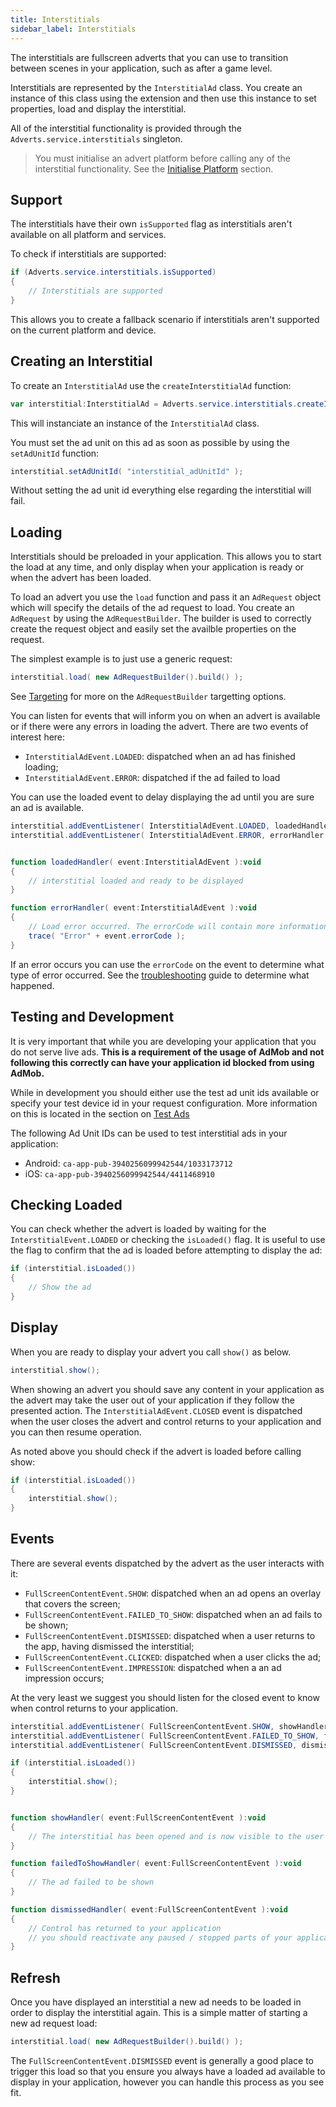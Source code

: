 ```yaml
---
title: Interstitials
sidebar_label: Interstitials
---
```



The interstitials are fullscreen adverts that you can use to transition between 
scenes in your application, such as after a game level.

Interstitials are represented by the `InterstitialAd` class. You create an instance of this class using the extension and then use this instance to set properties, load and display the interstitial.

All of the interstitial functionality is provided through the `Adverts.service.interstitials` singleton.

>
> You must initialise an advert platform before calling any of the interstitial functionality. 
> See the [Initialise Platform](initialise-platform) section.
>



## Support

The interstitials have their own `isSupported` flag as interstitials aren't available on all platform and services.

To check if interstitials are supported:

```actionscript
if (Adverts.service.interstitials.isSupported)
{
	// Interstitials are supported
}
```

This allows you to create a fallback scenario if interstitials aren't supported on the current platform and device. 


## Creating an Interstitial

To create an `InterstitialAd` use the `createInterstitialAd` function:


```actionscript
var interstitial:InterstitialAd = Adverts.service.interstitials.createInterstitialAd();
```

This will instanciate an instance of the `InterstitialAd` class. 


You must set the ad unit on this ad as soon as possible by using the `setAdUnitId` function:

```actionscript
interstitial.setAdUnitId( "interstitial_adUnitId" );
```

Without setting the ad unit id everything else regarding the interstitial will fail.



## Loading

Interstitials should be preloaded in your application. This allows you to start the load at any time, and only display when your application is ready or when the advert has been loaded.

To load an advert you use the `load` function and pass it an `AdRequest` object which will specify the details of the ad request to load. You create an `AdRequest` by using the `AdRequestBuilder`. The builder is used to correctly create the request object and easily set the availble properties on the request.

The simplest example is to just use a generic request:

```actionscript
interstitial.load( new AdRequestBuilder().build() );
```

See [Targeting](targeting) for more on the `AdRequestBuilder` targetting options.

You can listen for events that will inform you on when an advert is available or if there were any errors in loading the advert.
There are two events of interest here:

- `InterstitialAdEvent.LOADED`: dispatched when an ad has finished loading;
- `InterstitialAdEvent.ERROR`: dispatched if the ad failed to load

You can use the loaded event to delay displaying the ad until you are sure an ad is available.

```actionscript
interstitial.addEventListener( InterstitialAdEvent.LOADED, loadedHandler );
interstitial.addEventListener( InterstitialAdEvent.ERROR, errorHandler );


function loadedHandler( event:InterstitialAdEvent ):void
{
	// interstitial loaded and ready to be displayed
}

function errorHandler( event:InterstitialAdEvent ):void
{
	// Load error occurred. The errorCode will contain more information
	trace( "Error" + event.errorCode );
}
```

If an error occurs you can use the `errorCode` on the event to determine what type of error occurred. See the [troubleshooting](troubleshooting) guide to determine what happened.


## Testing and Development

It is very important that while you are developing your application that you do not serve live ads. **This is a requirement of the usage of AdMob and not following this correctly can have your application id blocked from using AdMob.**

While in development you should either use the test ad unit ids available or specify your test device id in your request configuration. More information on this is located in the section on [Test Ads](test-ads)

The following Ad Unit IDs can be used to test interstitial ads in your application:

- Android: `ca-app-pub-3940256099942544/1033173712`
- iOS: `ca-app-pub-3940256099942544/4411468910`		


## Checking Loaded


You can check whether the advert is loaded by waiting for the `InterstitialEvent.LOADED` 
or checking the `isLoaded()` flag. It is useful to use the flag to confirm that the ad is loaded before attempting to display the ad:

```actionscript
if (interstitial.isLoaded())
{
	// Show the ad
}
```


## Display

When you are ready to display your advert you call `show()` as below.

```actionscript
interstitial.show();
```

When showing an advert you should save any content in your application as the advert may take the user out of your application if they follow the presented action. The `InterstitialAdEvent.CLOSED` event is dispatched when the user closes the advert and control returns to your application and you can then resume operation.

As noted above you should check if the advert is loaded before calling show:

```actionscript
if (interstitial.isLoaded())
{
	interstitial.show();
}
```


## Events

There are several events dispatched by the advert as the user interacts with it:

- `FullScreenContentEvent.SHOW`: dispatched when an ad opens an overlay that covers the screen;
- `FullScreenContentEvent.FAILED_TO_SHOW`: dispatched when an ad fails to be shown;
- `FullScreenContentEvent.DISMISSED`: dispatched when a user returns to the app, having dismissed the interstitial;
- `FullScreenContentEvent.CLICKED`: dispatched when a user clicks the ad;
- `FullScreenContentEvent.IMPRESSION`: dispatched when a an ad impression occurs;

At the very least we suggest you should listen for the closed event to know when control returns to your application.

```actionscript
interstitial.addEventListener( FullScreenContentEvent.SHOW, showHandler );
interstitial.addEventListener( FullScreenContentEvent.FAILED_TO_SHOW, failedToShowHandler );
interstitial.addEventListener( FullScreenContentEvent.DISMISSED, dismissedHandler );

if (interstitial.isLoaded())
{
	interstitial.show();
}


function showHandler( event:FullScreenContentEvent ):void 
{
	// The interstitial has been opened and is now visible to the user 
}

function failedToShowHandler( event:FullScreenContentEvent ):void 
{
	// The ad failed to be shown 
}

function dismissedHandler( event:FullScreenContentEvent ):void 
{
	// Control has returned to your application
	// you should reactivate any paused / stopped parts of your application.
}
```


## Refresh

Once you have displayed an interstitial a new ad needs to be loaded in order to display the interstitial again. This is a simple matter of starting a new ad request load:

```actionscript
interstitial.load( new AdRequestBuilder().build() );
```

The `FullScreenContentEvent.DISMISSED` event is generally a good place to trigger this load so that you ensure you always have a loaded ad available to display in your application, however you can handle this process as you see fit.

